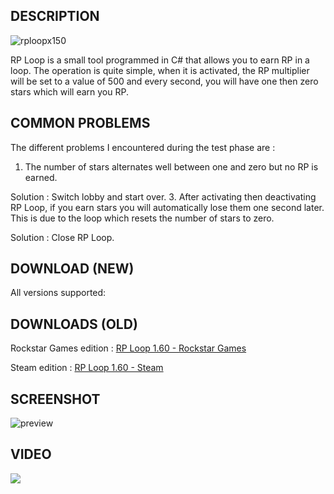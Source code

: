 
## DESCRIPTION
![rploopx150](https://user-images.githubusercontent.com/105000222/173240289-8c232a22-b0e9-467e-a1c5-07154414e819.png)

RP Loop is a small tool programmed in C# that allows you to earn RP in a loop. The operation is quite simple, when it is activated, the RP multiplier will be set to a value of 500 and every second, you will have one then zero stars which will earn you RP.
## COMMON PROBLEMS
The different problems I encountered during the test phase are :

 1. The number of stars alternates well between one and zero but no RP is earned.
 
 Solution : Switch lobby and start over.
 3. After activating then deactivating RP Loop, if you earn stars you will automatically lose them one second later. This is due to the loop which resets the number of stars to zero.
 
 Solution : Close RP Loop.

## DOWNLOAD (NEW)
All versions supported:
 
## DOWNLOADS (OLD)
Rockstar Games edition : [RP Loop 1.60 - Rockstar Games](https://github.com/tiptoppp/RP-Loop/releases/tag/1.60R)

Steam edition : [RP Loop 1.60 - Steam](https://github.com/tiptoppp/RP-Loop/releases/tag/1.60S)
## SCREENSHOT
![preview](https://user-images.githubusercontent.com/105000222/168490970-ecdcd309-aaeb-446b-a6ea-b19b2f3685f0.PNG)
 ## VIDEO
[![](https://user-images.githubusercontent.com/105000222/173208230-2f217aad-378a-49f1-a075-c0b3c10826d2.png)](https://www.youtube.com/watch?v=otCpY1jHV6I)
